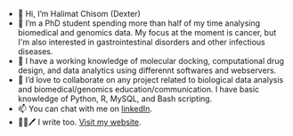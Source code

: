 - 👋 Hi, I’m Halimat Chisom (Dexter)
- 👀 I’m a PhD student spending more than half of my time analysing biomedical and genomics data. My focus at the moment is cancer, but I'm also interested in gastrointestinal disorders and other infectious diseases.
- 🌱 I have a working knowledge of molecular docking, computational drug design, and data analytics using differennt softwares and webservers. 
- 💞️ I’d love to collaborate on any project related to biological data analysis and biomedical/genomics education/communication. I have basic knowledge of Python, R, MySQL, and Bash scripting.
- 📫 You can chat with me on [linkedIn](https://www.linkedin.com/in/halimat-chisom-atanda/).
- 👩‍💻🖊 I write too. [Visit my website](https://sites.google.com/view/halimatchisom/).

<!---
Chisomgold/Chisomgold is a ✨ special ✨ repository because its `README.md` (this file) appears on your GitHub profile.
You can click the Preview link to take a look at your changes.
--->
